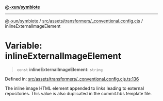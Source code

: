 [**@-xun/symbiote**](../../../../../README.md)

***

[@-xun/symbiote](../../../../../README.md) / [src/assets/transformers/\_conventional.config.cjs](../README.md) / inlineExternalImageElement

# Variable: inlineExternalImageElement

> `const` **inlineExternalImageElement**: `string`

Defined in: [src/assets/transformers/\_conventional.config.cjs.ts:136](https://github.com/Xunnamius/symbiote/blob/fda4254d9bfeb125461ee3377ddb123772e5d050/src/assets/transformers/_conventional.config.cjs.ts#L136)

The inline image HTML element appended to links leading to external
repositories. This value is also duplicated in the commit.hbs template file.
